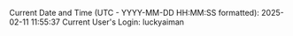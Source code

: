 Current Date and Time (UTC - YYYY-MM-DD HH:MM:SS formatted): 2025-02-11 11:55:37
Current User's Login: luckyaiman
